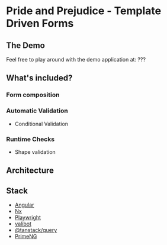 # Pride and Prejudice - Template Driven Forms

## The Demo

Feel free to play around with the demo application at: ???

## What's included?

### Form composition

### Automatic Validation

- Conditional Validation

### Runtime Checks

- Shape validation

## Architecture

## Stack

- [Angular](angular.dev)
- [Nx](nx.dev)
- [Playwright](https://playwright.dev/dotnet/)
- [valibot](https://valibot.dev/api/array/)
- [@tanstack/query](https://tanstack.com/query/latest/docs/framework/angular/overview)
- [PrimeNG](https://primeng.org/)
